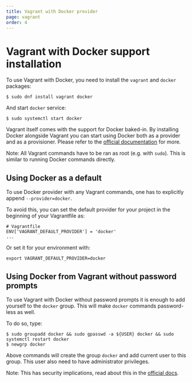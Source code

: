 ```yaml
---
title: Vagrant with Docker provider
page: vagrant
order: 4
---
```


# Vagrant with Docker support installation

To use Vagrant with Docker, you need to install the `vagrant` and `docker` packages:

```
$ sudo dnf install vagrant docker
```

And start `docker` service:

```
$ sudo systemctl start docker
```

Vagrant itself comes with the support for Docker baked-in. By installing Docker alongside
Vagrant you can start using Docker both as a provider and as a provisioner. Please refer to
the [official documentation](https://docs.vagrantup.com/v2/) for more.

Note: All Vagrant commands have to be ran as root (e.g. with `sudo`). This is similar to running
Docker commands directly.

## Using Docker as a default

To use Docker provider with any Vagrant commands, one has to explicitly append `--provider=docker`.

To avoid this, you can set the default provider for your project in the beginning of your
Vagrantfile as:

```
# Vagrantfile
ENV['VAGRANT_DEFAULT_PROVIDER'] = 'docker'
...
```

Or set it for your environment with:

```
export VAGRANT_DEFAULT_PROVIDER=docker
```

## Using Docker from Vagrant without password prompts

To use Vagrant with Docker without password prompts it is enough to add yourself to the `docker`
group. This will make `docker` commands password-less as well.

To do so, type:

```
$ sudo groupadd docker && sudo gpasswd -a ${USER} docker && sudo systemctl restart docker
$ newgrp docker
```

Above commands will create the group `docker` and add current user to this group. This user
also need to have administrator privileges.

Note: This has security implications, read about this in the [official docs](https://docs.docker.com/articles/security/#docker-daemon-attack-surface).
